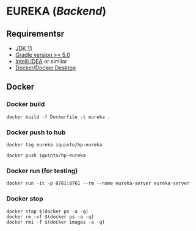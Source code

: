 # EUREKA (<i>Backend</i>)


## Requirementsr
* [JDK 11](https://www.oracle.com/es/java/technologies/javase/jdk11-archive-downloads.html)
* [Gradle version >= 5.0](https://docs.gradle.org/current/userguide/compatibility.html)
* [Intellj IDEA](https://www.jetbrains.com/idea/) or similar
* [Docker/Docker Desktop](https://www.docker.com/)


## Docker
### Docker build 
```
docker build -f Dockerfile -t eureka .
```

### Docker push to  hub 
```
docker tag eureka iquinto/hp-eureka
```

```
docker push iquinto/hp-eureka
```

### Docker run (for testing)
```
docker run -it -p 8761:8761 --rm --name eureka-server eureka-server
```


### Docker stop
```
docker stop $(docker ps -a -q)
docker rm -vf $(docker ps -a -q)
docker rmi -f $(docker images -a -q) 

```

